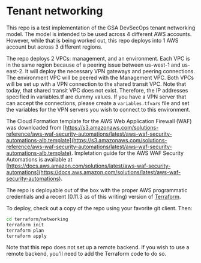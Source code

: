 # Tenant networking

This repo is a test implementation of the GSA DevSecOps tenant networking model. The model is intended to be used across 4 different AWS accounts. However, while that is being worked out, this repo deploys into 1 AWS account but across 3 different regions.

The repo deploys 2 VPCs: management, and an environment. Each VPC is in the same region because of a peering issue between us-west-1 and us-east-2. It will deploy the necessary VPN gateways and peering connections. The environment VPC will be peered with the Management VPC. Both VPCs will be set up with a VPN connection to the shared transit VPC. Note that today, that shared transit VPC does not exist. Therefore, the IP addresses specified in variables.tf are dummy values. If you have a VPN server that can accept the connections, please create a `variables.tfvars` file and set the variables for the VPN servers you wish to connect to this environment.

The Cloud Formation template for the AWS Web Application Firewall (WAF) was
downloaded from [https://s3.amazonaws.com/solutions-reference/aws-waf-security-automations/latest/aws-waf-security-automations-alb.template](https://s3.amazonaws.com/solutions-reference/aws-waf-security-automations/latest/aws-waf-security-automations-alb.template).
Impletation guide for the AWS WAF Security Automations is available at [https://docs.aws.amazon.com/solutions/latest/aws-waf-security-automations](https://docs.aws.amazon.com/solutions/latest/aws-waf-security-automations).

The repo is deployable out of the box with the proper AWS programmatic credentials and a recent (0.11.3 as of this writing) version of [Terraform](https://www.terraform.io).

To deploy, check out a copy of the repo using your favorite git client. Then:

```sh
cd terraform/networking
terraform init
terraform plan
terraform apply
```

Note that this repo does not set up a remote backend. If you wish to use a remote backend, you'll need to add the Terraform code to do so.
